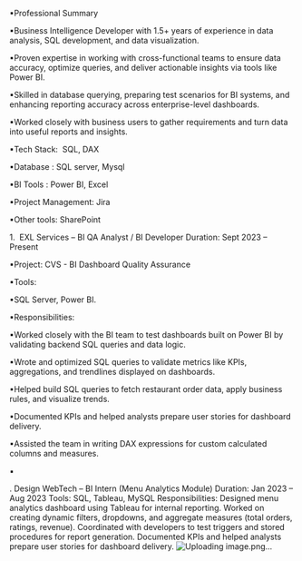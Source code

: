 

▪Professional   Summary

▪Business   Intelligence Developer with 1.5+ years of experience in data analysis, SQL   development, and data visualization.

▪Proven   expertise in working with cross-functional teams to ensure data accuracy,   optimize queries, and deliver actionable insights via tools like Power BI.

▪Skilled   in database querying, preparing test scenarios for BI systems, and enhancing   reporting accuracy across enterprise-level dashboards.

▪Worked   closely with business users to gather requirements and turn data into useful   reports and insights.

▪Tech   Stack:  SQL, DAX

▪Database   : SQL   server, Mysql

▪BI   Tools : Power   BI, Excel

▪Project   Management: Jira

▪Other   tools:   SharePoint



1.  EXL Services – BI QA Analyst / BI Developer   Duration: Sept 2023 – Present

▪Project:   CVS - BI Dashboard Quality Assurance

▪Tools:

▪SQL Server, Power BI.

▪Responsibilities:

▪Worked closely with the BI team   to test dashboards built on Power BI by validating backend SQL queries and   data logic.

▪Wrote and optimized SQL queries   to validate metrics like KPIs, aggregations, and trendlines displayed on   dashboards.

▪Helped build SQL queries to fetch   restaurant order data, apply business rules, and visualize trends.

▪Documented KPIs and helped   analysts prepare user stories for dashboard delivery.

▪Assisted the team in writing DAX   expressions for custom calculated columns and measures.

▪

. Design WebTech – BI Intern (Menu Analytics Module) Duration: Jan 2023 – Aug 2023 
Tools: SQL, Tableau, MySQL 
Responsibilities:
Designed menu analytics dashboard using Tableau for internal reporting.
Worked on creating dynamic filters, dropdowns, and aggregate measures (total orders, ratings, revenue).
Coordinated with developers to test triggers and stored procedures for report generation.
Documented KPIs and helped analysts prepare user stories for dashboard delivery.
![Uploading image.png…]()
